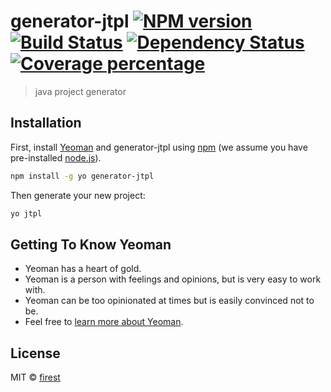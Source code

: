 # generator-jtpl [![NPM version][npm-image]][npm-url] [![Build Status][travis-image]][travis-url] [![Dependency Status][daviddm-image]][daviddm-url] [![Coverage percentage][coveralls-image]][coveralls-url]
> java project generator

## Installation

First, install [Yeoman](http://yeoman.io) and generator-jtpl using [npm](https://www.npmjs.com/) (we assume you have pre-installed [node.js](https://nodejs.org/)).

```bash
npm install -g yo generator-jtpl
```

Then generate your new project:

```bash
yo jtpl
```

## Getting To Know Yeoman

 * Yeoman has a heart of gold.
 * Yeoman is a person with feelings and opinions, but is very easy to work with.
 * Yeoman can be too opinionated at times but is easily convinced not to be.
 * Feel free to [learn more about Yeoman](http://yeoman.io/).

## License

MIT © [firest](github.com/fire17643)


[npm-image]: https://badge.fury.io/js/generator-jtpl.svg
[npm-url]: https://npmjs.org/package/generator-jtpl
[travis-image]: https://travis-ci.com/fire17643/generator-jtpl.svg?branch=master
[travis-url]: https://travis-ci.com/fire17643/generator-jtpl
[daviddm-image]: https://david-dm.org/fire17643/generator-jtpl.svg?theme=shields.io
[daviddm-url]: https://david-dm.org/fire17643/generator-jtpl
[coveralls-image]: https://coveralls.io/repos/fire17643/generator-jtpl/badge.svg
[coveralls-url]: https://coveralls.io/r/fire17643/generator-jtpl
